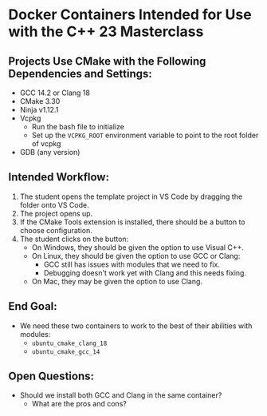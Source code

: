 # Docker Containers Intended for Use with the C++ 23 Masterclass

## Projects Use CMake with the Following Dependencies and Settings:
- GCC 14.2 or Clang 18
- CMake 3.30
- Ninja v1.12.1
- Vcpkg
  - Run the bash file to initialize
  - Set up the `VCPKG_ROOT` environment variable to point to the root folder of vcpkg
- GDB (any version)

## Intended Workflow:
1. The student opens the template project in VS Code by dragging the folder onto VS Code.
2. The project opens up.
3. If the CMake Tools extension is installed, there should be a button to choose configuration.
4. The student clicks on the button:
   - On Windows, they should be given the option to use Visual C++.
   - On Linux, they should be given the option to use GCC or Clang:
     - GCC still has issues with modules that we need to fix.
     - Debugging doesn't work yet with Clang and this needs fixing.
   - On Mac, they may be given the option to use Clang.

## End Goal:
- We need these two containers to work to the best of their abilities with modules:
  - `ubuntu_cmake_clang_18`
  - `ubuntu_cmake_gcc_14`

## Open Questions:
- Should we install both GCC and Clang in the same container?
  - What are the pros and cons?
  